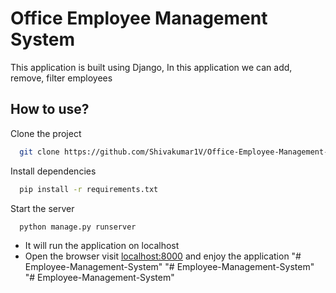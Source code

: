 
# Office Employee Management System

This application is built using Django, In this application we can add, remove, filter employees 

## How to use?

Clone the project

```bash
  git clone https://github.com/Shivakumar1V/Office-Employee-Management-System-using-Django
```

Install dependencies

```bash
  pip install -r requirements.txt
```

Start the server

```bash
  python manage.py runserver
```
- It will run the application on localhost
- Open the browser visit [localhost:8000](http://localhost:8000) and enjoy the application
"# Employee-Management-System" 
"# Employee-Management-System" 
"# Employee-Management-System" 
